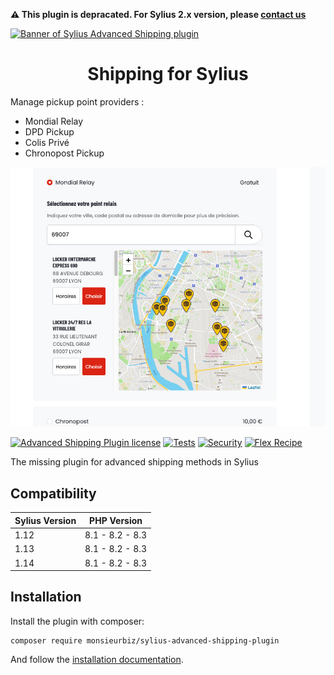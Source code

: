 **⚠️ This plugin is depracated. For Sylius 2.x version, please [contact us](https://monsieurbiz.com/fr/contact)**

[![Banner of Sylius Advanced Shipping plugin](docs/images/banner.jpg)](https://monsieurbiz.com/agence-web-experte-sylius)

<h1 align="center">Shipping for Sylius</h1>

Manage pickup point providers : 
- Mondial Relay
- DPD Pickup
- Colis Privé
- Chronopost Pickup

![Display a list of pickup point by Mondial Relay](docs/images/demo.jpg)

[![Advanced Shipping Plugin license](https://img.shields.io/github/license/monsieurbiz/SyliusAdvancedShippingPlugin?public)](https://github.com/monsieurbiz/SyliusAdvancedShippingPlugin/blob/master/LICENSE.txt)
[![Tests](https://github.com/monsieurbiz/SyliusAdvancedShippingPlugin/actions/workflows/tests.yaml/badge.svg)](https://github.com/monsieurbiz/SyliusAdvancedShippingPlugin/actions/workflows/tests.yaml)
[![Security](https://github.com/monsieurbiz/SyliusAdvancedShippingPlugin/actions/workflows/security.yaml/badge.svg)](https://github.com/monsieurbiz/SyliusAdvancedShippingPlugin/actions/workflows/security.yaml)
[![Flex Recipe](https://github.com/monsieurbiz/SyliusAdvancedShippingPlugin/actions/workflows/recipe.yaml/badge.svg)](https://github.com/monsieurbiz/SyliusAdvancedShippingPlugin/actions/workflows/recipe.yaml)

The missing plugin for advanced shipping methods in Sylius

## Compatibility

| Sylius Version | PHP Version     |
|----------------|-----------------|
| 1.12           | 8.1 - 8.2 - 8.3 |
| 1.13           | 8.1 - 8.2 - 8.3 |
| 1.14           | 8.1 - 8.2 - 8.3 |

## Installation

Install the plugin with composer:

```
composer require monsieurbiz/sylius-advanced-shipping-plugin
```

And follow the [installation documentation](docs/installation.md).

